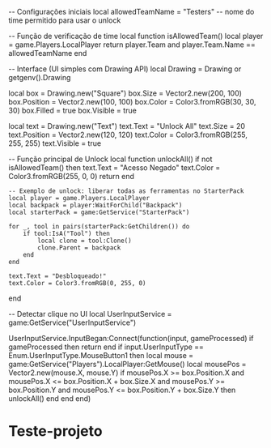 -- Configurações iniciais
local allowedTeamName = "Testers" -- nome do time permitido para usar o unlock

-- Função de verificação de time
local function isAllowedTeam()
    local player = game.Players.LocalPlayer
    return player.Team and player.Team.Name == allowedTeamName
end

-- Interface (UI simples com Drawing API)
local Drawing = Drawing or getgenv().Drawing

local box = Drawing.new("Square")
box.Size = Vector2.new(200, 100)
box.Position = Vector2.new(100, 100)
box.Color = Color3.fromRGB(30, 30, 30)
box.Filled = true
box.Visible = true

local text = Drawing.new("Text")
text.Text = "Unlock All"
text.Size = 20
text.Position = Vector2.new(120, 120)
text.Color = Color3.fromRGB(255, 255, 255)
text.Visible = true

-- Função principal de Unlock
local function unlockAll()
    if not isAllowedTeam() then
        text.Text = "Acesso Negado"
        text.Color = Color3.fromRGB(255, 0, 0)
        return
    end

    -- Exemplo de unlock: liberar todas as ferramentas no StarterPack
    local player = game.Players.LocalPlayer
    local backpack = player:WaitForChild("Backpack")
    local starterPack = game:GetService("StarterPack")

    for _, tool in pairs(starterPack:GetChildren()) do
        if tool:IsA("Tool") then
            local clone = tool:Clone()
            clone.Parent = backpack
        end
    end

    text.Text = "Desbloqueado!"
    text.Color = Color3.fromRGB(0, 255, 0)
end

-- Detectar clique no UI
local UserInputService = game:GetService("UserInputService")

UserInputService.InputBegan:Connect(function(input, gameProcessed)
    if gameProcessed then return end
    if input.UserInputType == Enum.UserInputType.MouseButton1 then
        local mouse = game:GetService("Players").LocalPlayer:GetMouse()
        local mousePos = Vector2.new(mouse.X, mouse.Y)
        if mousePos.X >= box.Position.X and mousePos.X <= box.Position.X + box.Size.X and
           mousePos.Y >= box.Position.Y and mousePos.Y <= box.Position.Y + box.Size.Y then
            unlockAll()
        end
    end
end)
# Teste-projeto
